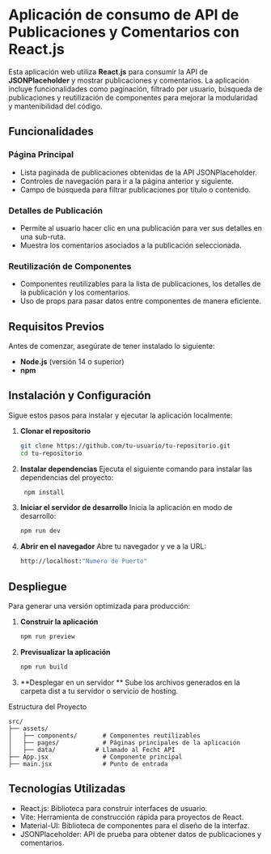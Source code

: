 # Aplicación de consumo de API de Publicaciones y Comentarios con React.js

Esta aplicación web utiliza **React.js** para consumir la API de **JSONPlaceholder** y mostrar publicaciones y comentarios. La aplicación incluye funcionalidades como paginación, filtrado por usuario, búsqueda de publicaciones y reutilización de componentes para mejorar la modularidad y mantenibilidad del código.

## Funcionalidades

### Página Principal
- Lista paginada de publicaciones obtenidas de la API JSONPlaceholder.
- Controles de navegación para ir a la página anterior y siguiente.
- Campo de búsqueda para filtrar publicaciones por título o contenido.

### Detalles de Publicación
- Permite al usuario hacer clic en una publicación para ver sus detalles en una sub-ruta.
- Muestra los comentarios asociados a la publicación seleccionada.

### Reutilización de Componentes
- Componentes reutilizables para la lista de publicaciones, los detalles de la publicación y los comentarios.
- Uso de props para pasar datos entre componentes de manera eficiente.

## Requisitos Previos
Antes de comenzar, asegúrate de tener instalado lo siguiente:
- **Node.js** (versión 14 o superior)
- **npm**

## Instalación y Configuración

Sigue estos pasos para instalar y ejecutar la aplicación localmente:

1. **Clonar el repositorio**
   ```bash
   git clone https://github.com/tu-usuario/tu-repositorio.git
   cd tu-repositorio
   
2. **Instalar dependencias** 
   Ejecuta el siguiente comando para instalar las dependencias del proyecto:
   ```bash
    npm install

3. **Iniciar el servidor de desarrollo**
Inicia la aplicación en modo de desarrollo:
    ```bash
    npm run dev

4. **Abrir en el navegador**
Abre tu navegador y ve a la URL:
    ```bash
    http://localhost:"Numero de Puerto"

## Despliegue
Para generar una versión optimizada para producción:

1. **Construir la aplicación**
    ```bash
    npm run preview

2. **Previsualizar la aplicación**
    ```bash
    npm run build

3. **Desplegar en un servidor **
Sube los archivos generados en la carpeta dist a tu servidor o servicio de hosting.

Estructura del Proyecto
    
    src/
    ├── assets/
    │   ├── components/       # Componentes reutilizables
    │   ├── pages/            # Páginas principales de la aplicación
    │   ├── data/           # Llamado al Fecht API
    ├── App.jsx               # Componente principal
    ├── main.jsx              # Punto de entrada

## Tecnologías Utilizadas
- React.js: Biblioteca para construir interfaces de usuario.
- Vite: Herramienta de construcción rápida para proyectos de React.
- Material-UI: Biblioteca de componentes para el diseño de la interfaz.
- JSONPlaceholder: API de prueba para obtener datos de publicaciones y comentarios.